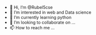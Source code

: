 - 👋 Hi, I’m @Rubel5cse
- 👀 I’m interested in web and Data science
- 🌱 I’m currently learning python
- 💞️ I’m looking to collaborate on ...
- 📫 How to reach me ...

<!---
Rubel5cse/Rubel5cse is a ✨ special ✨ repository because its `README.md` (this file) appears on your GitHub profile.
You can click the Preview link to take a look at your changes.
--->
